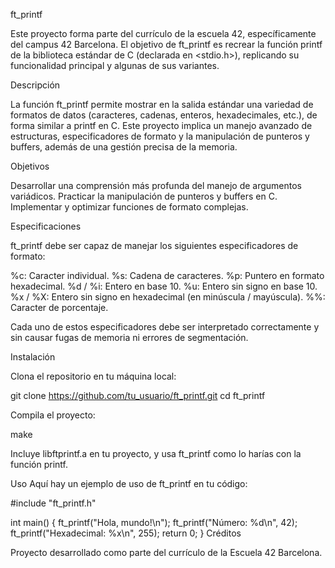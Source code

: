 ft_printf

Este proyecto forma parte del currículo de la escuela 42, específicamente del campus 42 Barcelona. El objetivo de ft_printf es recrear la función printf de la biblioteca estándar de C (declarada en <stdio.h>), replicando su funcionalidad principal y algunas de sus variantes.

Descripción

La función ft_printf permite mostrar en la salida estándar una variedad de formatos de datos (caracteres, cadenas, enteros, hexadecimales, etc.), de forma similar a printf en C. Este proyecto implica un manejo avanzado de estructuras, especificadores de formato y la manipulación de punteros y buffers, además de una gestión precisa de la memoria.

Objetivos

Desarrollar una comprensión más profunda del manejo de argumentos variádicos.
Practicar la manipulación de punteros y buffers en C.
Implementar y optimizar funciones de formato complejas.

Especificaciones

ft_printf debe ser capaz de manejar los siguientes especificadores de formato:

%c: Caracter individual.
%s: Cadena de caracteres.
%p: Puntero en formato hexadecimal.
%d / %i: Entero en base 10.
%u: Entero sin signo en base 10.
%x / %X: Entero sin signo en hexadecimal (en minúscula / mayúscula).
%%: Caracter de porcentaje.

Cada uno de estos especificadores debe ser interpretado correctamente y sin causar fugas de memoria ni errores de segmentación.

Instalación

Clona el repositorio en tu máquina local:

  git clone https://github.com/tu_usuario/ft_printf.git
  cd ft_printf

Compila el proyecto:

  make

Incluye libftprintf.a en tu proyecto, y usa ft_printf como lo harías con la función printf.

Uso
Aquí hay un ejemplo de uso de ft_printf en tu código:

#include "ft_printf.h"

int main() {
    ft_printf("Hola, mundo!\n");
    ft_printf("Número: %d\n", 42);
    ft_printf("Hexadecimal: %x\n", 255);
    return 0;
}
Créditos

Proyecto desarrollado como parte del currículo de la Escuela 42 Barcelona.
